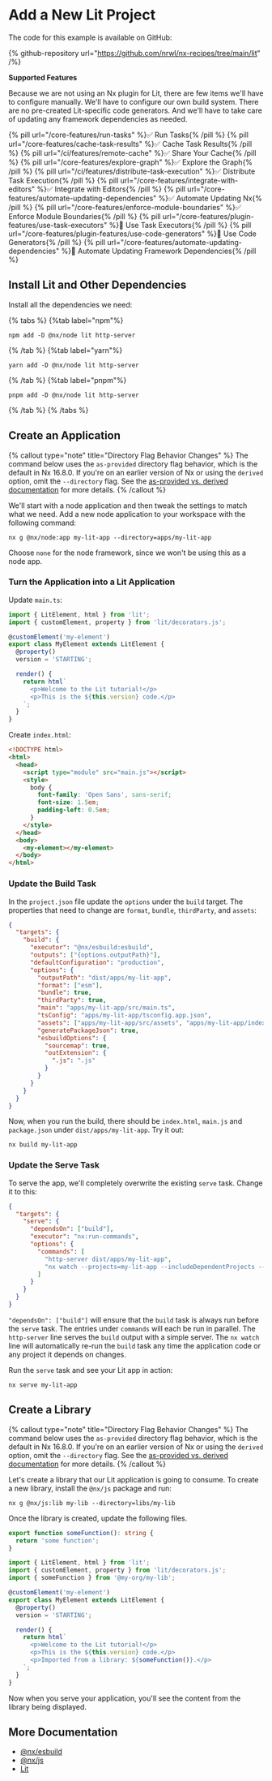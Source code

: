 # Add a New Lit Project

The code for this example is available on GitHub:

{% github-repository url="https://github.com/nrwl/nx-recipes/tree/main/lit" /%}

**Supported Features**

Because we are not using an Nx plugin for Lit, there are few items we'll have to configure manually. We'll have to configure our own build system. There are no pre-created Lit-specific code generators. And we'll have to take care of updating any framework dependencies as needed.

{% pill url="/core-features/run-tasks" %}✅ Run Tasks{% /pill %}
{% pill url="/core-features/cache-task-results" %}✅ Cache Task Results{% /pill %}
{% pill url="/ci/features/remote-cache" %}✅ Share Your Cache{% /pill %}
{% pill url="/core-features/explore-graph" %}✅ Explore the Graph{% /pill %}
{% pill url="/ci/features/distribute-task-execution" %}✅ Distribute Task Execution{% /pill %}
{% pill url="/core-features/integrate-with-editors" %}✅ Integrate with Editors{% /pill %}
{% pill url="/core-features/automate-updating-dependencies" %}✅ Automate Updating Nx{% /pill %}
{% pill url="/core-features/enforce-module-boundaries" %}✅ Enforce Module Boundaries{% /pill %}
{% pill url="/core-features/plugin-features/use-task-executors" %}🚫 Use Task Executors{% /pill %}
{% pill url="/core-features/plugin-features/use-code-generators" %}🚫 Use Code Generators{% /pill %}
{% pill url="/core-features/automate-updating-dependencies" %}🚫 Automate Updating Framework Dependencies{% /pill %}

## Install Lit and Other Dependencies

Install all the dependencies we need:

{% tabs %}
{%tab label="npm"%}

```shell
npm add -D @nx/node lit http-server
```

{% /tab %}
{%tab label="yarn"%}

```shell
yarn add -D @nx/node lit http-server
```

{% /tab %}
{%tab label="pnpm"%}

```shell
pnpm add -D @nx/node lit http-server
```

{% /tab %}
{% /tabs %}

## Create an Application

{% callout type="note" title="Directory Flag Behavior Changes" %}
The command below uses the `as-provided` directory flag behavior, which is the default in Nx 16.8.0. If you're on an earlier version of Nx or using the `derived` option, omit the `--directory` flag. See the [as-provided vs. derived documentation](/deprecated/as-provided-vs-derived) for more details.
{% /callout %}

We'll start with a node application and then tweak the settings to match what we need. Add a new node application to your workspace with the following command:

```shell
nx g @nx/node:app my-lit-app --directory=apps/my-lit-app
```

Choose `none` for the node framework, since we won't be using this as a node app.

### Turn the Application into a Lit Application

Update `main.ts`:

```typescript {% fileName="apps/my-lit-app/src/main.ts" %}
import { LitElement, html } from 'lit';
import { customElement, property } from 'lit/decorators.js';

@customElement('my-element')
export class MyElement extends LitElement {
  @property()
  version = 'STARTING';

  render() {
    return html`
      <p>Welcome to the Lit tutorial!</p>
      <p>This is the ${this.version} code.</p>
    `;
  }
}
```

Create `index.html`:

```html {% fileName="apps/my-lit-app/index.html" %}
<!DOCTYPE html>
<html>
  <head>
    <script type="module" src="main.js"></script>
    <style>
      body {
        font-family: 'Open Sans', sans-serif;
        font-size: 1.5em;
        padding-left: 0.5em;
      }
    </style>
  </head>
  <body>
    <my-element></my-element>
  </body>
</html>
```

### Update the Build Task

In the `project.json` file update the `options` under the `build` target. The properties that need to change are `format`, `bundle`, `thirdParty`, and `assets`:

```json {% fileName="apps/my-lit-app/project.json" %}
{
  "targets": {
    "build": {
      "executor": "@nx/esbuild:esbuild",
      "outputs": ["{options.outputPath}"],
      "defaultConfiguration": "production",
      "options": {
        "outputPath": "dist/apps/my-lit-app",
        "format": ["esm"],
        "bundle": true,
        "thirdParty": true,
        "main": "apps/my-lit-app/src/main.ts",
        "tsConfig": "apps/my-lit-app/tsconfig.app.json",
        "assets": ["apps/my-lit-app/src/assets", "apps/my-lit-app/index.html"],
        "generatePackageJson": true,
        "esbuildOptions": {
          "sourcemap": true,
          "outExtension": {
            ".js": ".js"
          }
        }
      }
    }
  }
}
```

Now, when you run the build, there should be `index.html`, `main.js` and `package.json` under `dist/apps/my-lit-app`. Try it out:

```shell
nx build my-lit-app
```

### Update the Serve Task

To serve the app, we'll completely overwrite the existing `serve` task. Change it to this:

```json {% fileName="apps/my-lit-app/project.json" %}
{
  "targets": {
    "serve": {
      "dependsOn": ["build"],
      "executor": "nx:run-commands",
      "options": {
        "commands": [
          "http-server dist/apps/my-lit-app",
          "nx watch --projects=my-lit-app --includeDependentProjects -- nx build my-lit-app"
        ]
      }
    }
  }
}
```

`"dependsOn": ["build"]` will ensure that the `build` task is always run before the `serve` task. The entries under `commands` will each be run in parallel. The `http-server` line serves the `build` output with a simple server. The `nx watch` line will automatically re-run the `build` task any time the application code or any project it depends on changes.

Run the `serve` task and see your Lit app in action:

```shell
nx serve my-lit-app
```

## Create a Library

{% callout type="note" title="Directory Flag Behavior Changes" %}
The command below uses the `as-provided` directory flag behavior, which is the default in Nx 16.8.0. If you're on an earlier version of Nx or using the `derived` option, omit the `--directory` flag. See the [as-provided vs. derived documentation](/deprecated/as-provided-vs-derived) for more details.
{% /callout %}

Let's create a library that our Lit application is going to consume. To create a new library, install the `@nx/js` package and run:

```shell
nx g @nx/js:lib my-lib --directory=libs/my-lib
```

Once the library is created, update the following files.

```typescript {% fileName="libs/my-lib/src/lib/my-lib.ts" %}
export function someFunction(): string {
  return 'some function';
}
```

```typescript {% fileName="apps/my-lit-app/src/main.ts" %}
import { LitElement, html } from 'lit';
import { customElement, property } from 'lit/decorators.js';
import { someFunction } from '@my-org/my-lib';

@customElement('my-element')
export class MyElement extends LitElement {
  @property()
  version = 'STARTING';

  render() {
    return html`
      <p>Welcome to the Lit tutorial!</p>
      <p>This is the ${this.version} code.</p>
      <p>Imported from a library: ${someFunction()}.</p>
    `;
  }
}
```

Now when you serve your application, you'll see the content from the library being displayed.

## More Documentation

- [@nx/esbuild](/nx-api/esbuild)
- [@nx/js](/nx-api/js)
- [Lit](https://lit.dev/)
